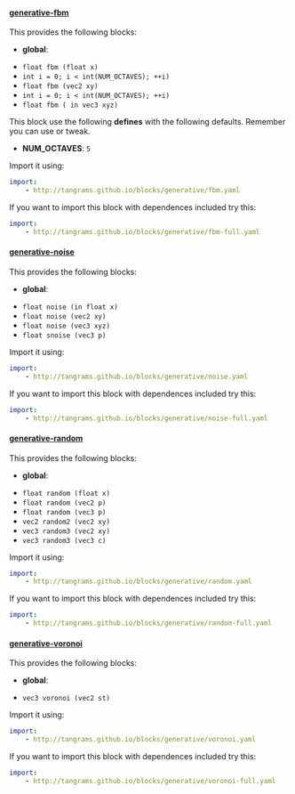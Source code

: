 

#### [generative-fbm](https://github.com/tangrams/blocks/blob/gh-pages/generative/fbm.yaml)

This provides the following blocks:

- **global**:
 + `float fbm (float x) `
 + `int i = 0; i < int(NUM_OCTAVES); ++i) `
 + `float fbm (vec2 xy) `
 + `int i = 0; i < int(NUM_OCTAVES); ++i) `
 + `float fbm ( in vec3 xyz) `

This block use the following **defines** with the following defaults. Remember you can use or tweak.
 - **NUM_OCTAVES**: ```5```


Import it using:

```yaml
import:
    - http://tangrams.github.io/blocks/generative/fbm.yaml
```




If you want to import this block with dependences included try this:

```yaml
import:
    - http://tangrams.github.io/blocks/generative/fbm-full.yaml
```




#### [generative-noise](https://github.com/tangrams/blocks/blob/gh-pages/generative/noise.yaml)

This provides the following blocks:

- **global**:
 + `float noise (in float x) `
 + `float noise (vec2 xy) `
 + `float noise (vec3 xyz) `
 + `float snoise (vec3 p) `

Import it using:

```yaml
import:
    - http://tangrams.github.io/blocks/generative/noise.yaml
```




If you want to import this block with dependences included try this:

```yaml
import:
    - http://tangrams.github.io/blocks/generative/noise-full.yaml
```




#### [generative-random](https://github.com/tangrams/blocks/blob/gh-pages/generative/random.yaml)

This provides the following blocks:

- **global**:
 + `float random (float x) `
 + `float random (vec2 p) `
 + `float random (vec3 p) `
 + `vec2 random2 (vec2 xy) `
 + `vec3 random3 (vec2 xy) `
 + `vec3 random3 (vec3 c) `

Import it using:

```yaml
import:
    - http://tangrams.github.io/blocks/generative/random.yaml
```




If you want to import this block with dependences included try this:

```yaml
import:
    - http://tangrams.github.io/blocks/generative/random-full.yaml
```




#### [generative-voronoi](https://github.com/tangrams/blocks/blob/gh-pages/generative/voronoi.yaml)

This provides the following blocks:

- **global**:
 + `vec3 voronoi (vec2 st) `

Import it using:

```yaml
import:
    - http://tangrams.github.io/blocks/generative/voronoi.yaml
```




If you want to import this block with dependences included try this:

```yaml
import:
    - http://tangrams.github.io/blocks/generative/voronoi-full.yaml
```


